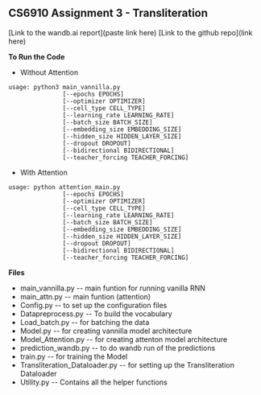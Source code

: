<h2>CS6910 Assignment 3 - Transliteration </h2>

[Link to the wandb.ai report](paste link here)
[Link to the github repo](link here)

**To Run the Code**

* Without Attention

```
usage: python3 main_vannilla.py 
               [--epochs EPOCHS] 
               [--optimizer OPTIMIZER]
               [--cell_type CELL_TYPE] 
               [--learning_rate LEARNING_RATE]
               [--batch_size BATCH_SIZE] 
               [--embedding_size EMBEDDING_SIZE]
               [--hidden_size HIDDEN_LAYER_SIZE]
               [--dropout DROPOUT]
               [--bidirectional BIDIRECTIONAL]
               [--teacher_forcing TEACHER_FORCING]
```

* With Attention

```
usage: python attention_main.py 
               [--epochs EPOCHS] 
               [--optimizer OPTIMIZER]
               [--cell_type CELL_TYPE] 
               [--learning_rate LEARNING_RATE]
               [--batch_size BATCH_SIZE] 
               [--embedding_size EMBEDDING_SIZE]
               [--hidden_size HIDDEN_LAYER_SIZE]
               [--dropout DROPOUT]
               [--bidirectional BIDIRECTIONAL]
               [--teacher_forcing TEACHER_FORCING]

```

**Files**

* main_vannilla.py -- main funtion for running vanilla RNN
* main_attn.py -- main funtion (attention)
* Config.py -- to set up the configuration files
* Datapreprocess.py -- To build the vocabulary
* Load_batch.py -- for batching the data
* Model.py -- for creating vannilla model architecture
* Model_Attention.py -- for creating attenton model architecture
* prediction_wandb.py -- to do wandb run of the predictions
* train.py -- for training the Model
* Transliteration_Dataloader.py -- for setting up the Transliteration Dataloader
* Utility.py -- Contains all the helper functions